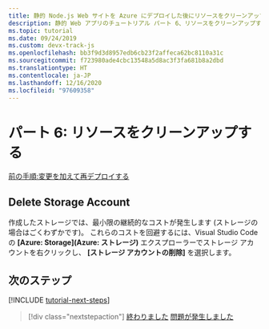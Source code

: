 ```yaml
---
title: 静的 Node.js Web サイトを Azure にデプロイした後にリソースをクリーンアップする
description: 静的 Web アプリのチュートリアル パート 6、リソースをクリーンアップする。
ms.topic: tutorial
ms.date: 09/24/2019
ms.custom: devx-track-js
ms.openlocfilehash: bb3f9d3d8957edb6cb23f2affeca62bc8110a31c
ms.sourcegitcommit: f723980ade4cbc13548a5d8ac3f3fa681b8a2dbd
ms.translationtype: HT
ms.contentlocale: ja-JP
ms.lasthandoff: 12/16/2020
ms.locfileid: "97609358"
---
```

# <a name="part-6-clean-up-resources"></a>パート 6: リソースをクリーンアップする

[前の手順:変更を加えて再デプロイする](tutorial-vscode-static-website-node-05.md)


## <a name="delete-storage-account"></a>Delete Storage Account

作成したストレージでは、最小限の継続的なコストが発生します (ストレージの場合はごくわずかです)。 これらのコストを回避するには、Visual Studio Code の **[Azure: Storage]\(Azure: ストレージ\)** エクスプローラーでストレージ アカウントを右クリックし、 **[ストレージ アカウントの削除]** を選択します。

## <a name="next-steps"></a>次のステップ

[!INCLUDE [tutorial-next-steps](../../includes/tutorial-next-steps.md)]

> [!div class="nextstepaction"]
> [終わりました](../../how-to/create-static-site.md) [問題が発生しました](https://www.research.net/r/PWZWZ52?tutorial=node-deployment-staticwebsite&step=clean-up-resources)